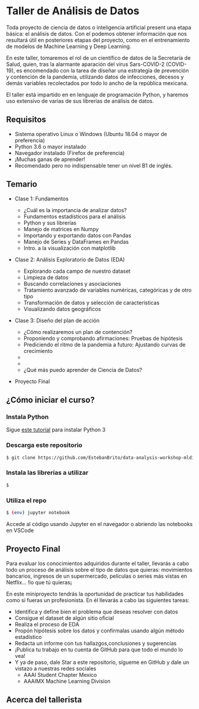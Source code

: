# Taller de Análisis de Datos #

Toda proyecto de ciencia de datos o inteligencia artificial present una etapa básica: el análisis de datos. Con el podemos obtener información que nos resultará útil en posteriores etapas del proyecto, como en el entrenamiento de modelos de Machine Learning y Deep Learning.

En este taller, tomaremos el rol de un científico de datos de la Secretaría de Salud, quien, tras la alarmante aparación del virus Sars-COVID-2 (COVID-19),
es encomendado con la tarea de diseñar una estrategia de prevención y contención de la pandemia, utilizando datos de infecciones, decesos y demás variables recolectados por todo lo ancho de la república mexicana.

El taller está impartido en en lenguaje de programación Python, y haremos uso extensivo de varias de sus librerías de análisis de datos.

## Requisitos ##

* Sistema operativo Linux o Windows (Ubuntu 18.04 o mayor de preferencia)
* Python 3.6 o mayor instalado
* Navegador instalado (Firefox de preferencia)
* ¡Muchas ganas de aprender!
* Recomendado pero no indispensable tener un nivel B1 de inglés.

## Temario ##

* Clase 1: Fundamentos
    * ¿Cuál es la importancia de analizar datos?
    * Fundamentos estadísticos para el análisis
    * Python y sus librerías
    * Manejo de matrices en Numpy
    * Importando y exportando datos con Pandas
    * Manejo de Series y DataFrames en Pandas
    * Intro. a la visualización con matplotlib

* Clase 2: Análisis Exploratorio de Datos (EDA)
    * Explorando cada campo de nuestro dataset
    * Limpieza de datos
    * Buscando correlaciones y asociaciones
    * Tratamiento avanzado de variables numéricas, categóricas y de otro tipo
    * Transformación de datos y selección de características
    * Visualizando datos geográficos
* Clase 3: Diseño del plan de acción
    * ¿Cómo realizaremos un plan de contención?
    * Proponiendo y comprobando afirmaciones: Pruebas de hipótesis
    * Prediciendo el ritmo de la pandemia a futuro: Ajustando curvas de crecimiento
    * 
    *
    * ¿Qué más puedo aprender de Ciencia de Datos?

* Proyecto Final

## ¿Cómo iniciar el curso? ##

### Instala Python ###

Sigue [este tutorial]() para instalar Python 3

### Descarga este repositorio ####

```bash
$ git clone https://github.com/EstebanBrito/data-analysis-workshop-mldiv
```

### Instala las librerías a utilizar ###

```bash
$ 
```

### Utiliza el repo ###

```bash
$ (env) jupyter notebook
```

Accede al código usando Jupyter en el navegador o abriendo las notebooks en VSCode

## Proyecto Final ##

Para evaluar los conocimientos adquiridos durante el taller, llevarás a cabo todo un proceso de análisis sobre el tipo de datos que quieras: movimientos bancarios, ingresos de un supermercado, 
películas o series más vistas en Netflix... !lo que tú quieras¡

En este miniproyecto tendrás la oportunidad de practicar tus habilidades como si fueras un profesionista. En él llevarás a cabo las siguientes tareas:

* Identifica y define bien el problema que deseas resolver con datos
* Consigue el dataset de algún sitio oficial
* Realiza el proceso de EDA
* Propón hipótesis sobre los datos y confírmalas usando algún método estadístico
* Redacta un informe con tus hallazgos,conclusiones y sugerencias
* ¡Publica tu trabajo en tu cuenta de GitHub para que todo el mundo lo vea!
* Y ya de paso, dale Star a este repositorio, sígueme en GitHub y dale un vistazo a nuestras redes sociales
    * AAAI Student Chapter Mexico
    * AAAIMX Machine Learning Division

## Acerca del tallerista ##

